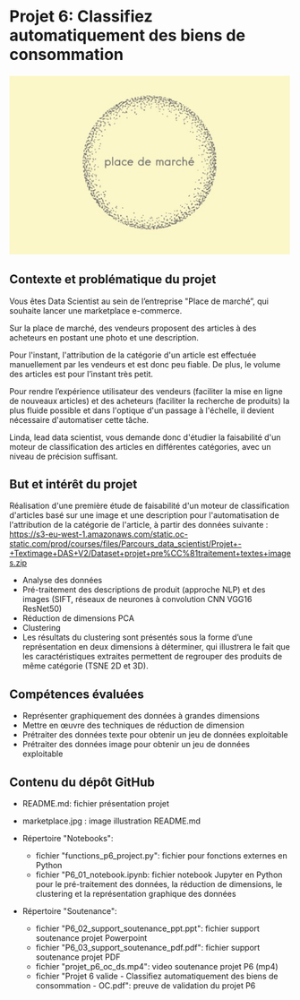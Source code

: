 <h1>Projet 6: Classifiez automatiquement des biens de consommation</h1>
  
![My Image](marketplace.jpg)

<h2>Contexte et problématique du projet</h2>

Vous êtes Data Scientist au sein de l’entreprise "Place de marché”, qui souhaite lancer une marketplace e-commerce.

Sur la place de marché, des vendeurs proposent des articles à des acheteurs en postant une photo et une description.

Pour l'instant, l'attribution de la catégorie d'un article est effectuée manuellement par les vendeurs et est donc peu fiable. De plus, le volume des articles est pour l’instant très petit.

Pour rendre l’expérience utilisateur des vendeurs (faciliter la mise en ligne de nouveaux articles) et des acheteurs (faciliter la recherche de produits) la plus fluide possible et dans l'optique d'un passage à l'échelle, il devient nécessaire d'automatiser cette tâche.

Linda, lead data scientist, vous demande donc d'étudier la faisabilité d'un moteur de classification des articles en différentes catégories, avec un niveau de précision suffisant.

<h2>But et intérêt du projet</h2>

Réalisation d'une première étude de faisabilité d'un moteur de classification d'articles basé sur une image et une description pour l'automatisation de l'attribution de la catégorie de l'article, à partir des données suivante : https://s3-eu-west-1.amazonaws.com/static.oc-static.com/prod/courses/files/Parcours_data_scientist/Projet+-+Textimage+DAS+V2/Dataset+projet+pre%CC%81traitement+textes+images.zip

- Analyse des données
- Pré-traitement des descriptions de produit (approche NLP) et des images (SIFT, réseaux de neurones à convolution CNN VGG16 ResNet50)
- Réduction de dimensions PCA
- Clustering
- Les résultats du clustering sont présentés sous la forme d’une représentation en deux dimensions à déterminer, qui illustrera le fait que les caractéristiques extraites permettent de regrouper des produits de même catégorie (TSNE 2D et 3D).

<h2>Compétences évaluées</h2>

- Représenter graphiquement des données à grandes dimensions
- Mettre en œuvre des techniques de réduction de dimension
- Prétraiter des données texte pour obtenir un jeu de données exploitable
- Prétraiter des données image pour obtenir un jeu de données exploitable

<h2>Contenu du dépôt GitHub</h2>

- README.md: fichier présentation projet

- marketplace.jpg : image illustration README.md

- Répertoire "Notebooks":
  - fichier "functions_p6_project.py": fichier pour fonctions externes en Python
  - fichier "P6_01_notebook.ipynb: fichier notebook Jupyter en Python pour le pré-traitement des données, la réduction de dimensions, le clustering et la représentation graphique des données
  
- Répertoire "Soutenance":
  - fichier "P6_02_support_soutenance_ppt.ppt": fichier support soutenance projet Powerpoint
  - fichier "P6_03_support_soutenance_pdf.pdf": fichier support soutenance projet PDF
  - fichier "projet_p6_oc_ds.mp4": video soutenance projet P6 (mp4)
  - fichier "Projet 6 valide - Classifiez automatiquement des biens de consommation - OC.pdf": preuve de validation du projet P6